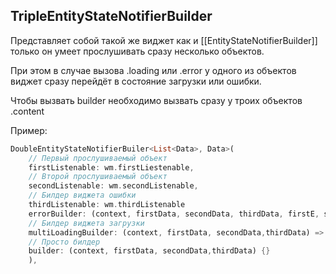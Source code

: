 ## TripleEntityStateNotifierBuilder

Представляет собой такой же виджет как и [[EntityStateNotifierBuilder]] только он умеет прослушивать сразу несколько объектов.

При этом в случае вызова .loading или .error у одного из объектов виджет сразу перейдёт в состояние загрузки или ошибки.

Чтобы вызвать builder необходимо вызвать сразу у троих объектов .content

Пример:


```dart
DoubleEntityStateNotifierBuiler<List<Data>, Data>(
	// Первый прослушиваемый объект
    firstListenable: wm.firstLiestenable,
    // Второй прослушиваемый объект
    secondListenable: wm.secondListenable,
    // Билдер виджета ошибки
    thirdListenable: wm.thirdListenable
    errorBuilder: (context, firstData, secondData, thirdData, firstE, secondE, thirdE) => Error(),
    // Билдер виджета загрузки
    multiLoadingBuilder: (context, firstData, secondData,thirdData) => Loading()
    // Просто билдер
    builder: (context, firstData, secondData,thirdData) {}
    ),
```